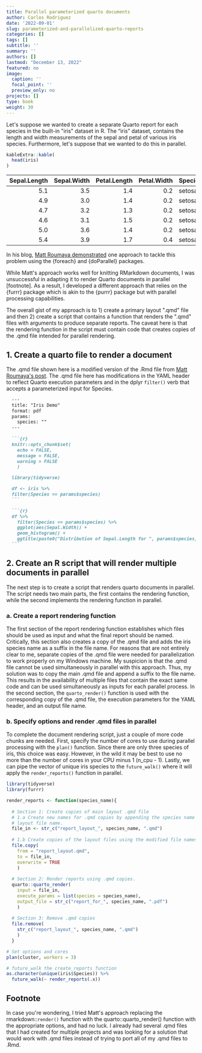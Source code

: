 ```yaml
---
title: Parallel parameterized quarto documents
author: Carlos Rodriguez
date: '2022-09-01'
slug: parameterized-and-parallelized-quarto-reports
categories: []
tags: []
subtitle: ''
summary: ''
authors: []
lastmod: "December 13, 2022"
featured: no
image:
  caption: ''
  focal_point: ''
  preview_only: no
projects: []
type: book
weight: 30
---
```


Let's suppose we wanted to create a separate Quarto report for each species in the built-in "iris" dataset in R. The “iris” dataset, contains the length and width measurements of the sepal and petal of various iris species. Furthermore, let's suppose that we wanted to do this in parallel.


```r
kableExtra::kable(
  head(iris)
)
```

<table>
 <thead>
  <tr>
   <th style="text-align:right;"> Sepal.Length </th>
   <th style="text-align:right;"> Sepal.Width </th>
   <th style="text-align:right;"> Petal.Length </th>
   <th style="text-align:right;"> Petal.Width </th>
   <th style="text-align:left;"> Species </th>
  </tr>
 </thead>
<tbody>
  <tr>
   <td style="text-align:right;"> 5.1 </td>
   <td style="text-align:right;"> 3.5 </td>
   <td style="text-align:right;"> 1.4 </td>
   <td style="text-align:right;"> 0.2 </td>
   <td style="text-align:left;"> setosa </td>
  </tr>
  <tr>
   <td style="text-align:right;"> 4.9 </td>
   <td style="text-align:right;"> 3.0 </td>
   <td style="text-align:right;"> 1.4 </td>
   <td style="text-align:right;"> 0.2 </td>
   <td style="text-align:left;"> setosa </td>
  </tr>
  <tr>
   <td style="text-align:right;"> 4.7 </td>
   <td style="text-align:right;"> 3.2 </td>
   <td style="text-align:right;"> 1.3 </td>
   <td style="text-align:right;"> 0.2 </td>
   <td style="text-align:left;"> setosa </td>
  </tr>
  <tr>
   <td style="text-align:right;"> 4.6 </td>
   <td style="text-align:right;"> 3.1 </td>
   <td style="text-align:right;"> 1.5 </td>
   <td style="text-align:right;"> 0.2 </td>
   <td style="text-align:left;"> setosa </td>
  </tr>
  <tr>
   <td style="text-align:right;"> 5.0 </td>
   <td style="text-align:right;"> 3.6 </td>
   <td style="text-align:right;"> 1.4 </td>
   <td style="text-align:right;"> 0.2 </td>
   <td style="text-align:left;"> setosa </td>
  </tr>
  <tr>
   <td style="text-align:right;"> 5.4 </td>
   <td style="text-align:right;"> 3.9 </td>
   <td style="text-align:right;"> 1.7 </td>
   <td style="text-align:right;"> 0.4 </td>
   <td style="text-align:left;"> setosa </td>
  </tr>
</tbody>
</table>

In his blog, [Matt Roumaya demonstrated](https://www.mattroumaya.com/post/using-foreach-to-speed-up-parameterized-rmarkdown-reports/)
 one approach to tackle this problem using the {foreach} and {doParallel} packages. 
 
While Matt's approach works well for knitting RMarkdown documents, I was unsuccessful in adapting it to render Quarto documents in parallel [footnote]. As a result, I developed a different approach that relies on the {furrr} package which is akin to the {purrr} package but with parallel processing capabilities. 

The overall gist of my approach is to 1) create a primary layout ".qmd" file and then 2) create a script that contains a function that renders the ".qmd" files with arguments to produce separate reports. The caveat here is that the rendering function in the script must contain code that creates copies of the .qmd file intended for parallel rendering. 

## 1. Create a quarto file to render a document
The .qmd file shown here is a modified version of the .Rmd file from [Matt Roumaya's post](https://www.mattroumaya.com/post/using-foreach-to-speed-up-parameterized-rmarkdown-reports/). The .qmd file here has modifications in the YAML header to reflect Quarto execution parameters and in the dplyr `filter()` verb that accepts a parameterized input for Species.

```` markdown
  ---
  title: "Iris Demo"
  format: pdf
  params: 
    species: ""
  ---
    
  ```{r}
  knitr::opts_chunk$set(
    echo = FALSE,
    message = FALSE,
    warning = FALSE
    )

  library(tidyverse)

  df <- iris %>% 
  filter(Species == params$species)
  ```
````

```` markdown
  ```{r}
  df %>% 
    filter(Species == params$species) %>% 
    ggplot(aes(Sepal.Width)) +
    geom_histogram() +
    ggtitle(paste0("Distribution of Sepal.Length for ", params$species))
  ```
````
## 2. Create an R script that will render multiple documents in parallel
The next step is to create a script that renders quarto documents in parallel. The script needs two main parts, the first contains the rendering function, while the second implements the rendering function in parallel.

### a. Create a report rendering function
The first section of the report rendering function establishes which files should be used as input and what the final report should be named. Critically, this section also creates a copy of the .qmd file and adds the iris species name as a suffix in the file name. For reasons that are not entirely clear to me, separate copies of the .qmd file were needed for parallelization to work properly on my Windows machine. My suspicion is that the .qmd file cannot be used simultaneously in parallel with this approach. Thus, my solution was to copy the main .qmd file and append a suffix to the file name. This results in the availability of multiple files that contain the exact same code and can be used simultaneously as inputs for each parallel process. In the second section, the `quarto_render()` function is used with the corresponding copy of the .qmd file, the execution parameters for the YAML header, and an output file name. 

### b. Specify options and render .qmd files in parallel
To complete the document rendering script, just a couple of more code chunks are needed. First, specify the number of cores to use during parallel processing with the `plan()` function. Since there are only three species of iris, this choice was easy. However, in the wild it may be best to use no more than the number of cores in your CPU minus 1 (n_cpu - 1). Lastly, we can pipe the vector of unique iris species to the `future_walk()` where it will apply the `render_reports()` function in parallel.


```r
library(tidyverse)
library(furrr)

render_reports <- function(species_name){
  
  # Section 1: Create copies of main layout .qmd file
  # 1.a Create new names for .qmd copies by appending the species name to the
  # layout file name.
  file_in <- str_c("report_layout_", species_name, ".qmd")
  
  # 1.b Create copies of the layout files using the modified file names
  file.copy(
    from = "report_layout.qmd",
    to = file_in,
    overwrite = TRUE
    )
  
  # Section 2: Render reports using .qmd copies.
  quarto::quarto_render(
    input = file_in,
    execute_params = list(species = species_name),
    output_file = str_c("report_for_", species_name, ".pdf")
    )
    
  # Section 3: Remove .qmd copies
  file.remove(
    str_c("report_layout_", species_name, ".qmd")
    )
  }

# Set options and cores  
plan(cluster, workers = 3)

# future_walk the create_reports function
as.character(unique(iris$Species)) %>%
  future_walk(~ render_reports(.x))
```

## Footnote
In case you're wondering, I tried Matt's approach replacing the rmarkdown::`render()` function with the quarto::quarto_render() function with the appropriate options, and had no luck. I already had several .qmd files that I had created for multiple projects and was looking for a solution that would work with .qmd files instead of trying to port all of my .qmd files to .Rmd.
